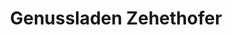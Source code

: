 ---
title: "Genussladen Zehethofer"
url: /blindenmarkt/genussladen-zehethofer/
shop: Spirituosen
---
